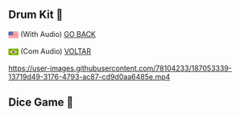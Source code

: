 ## Drum Kit :drum:

<img src="img/us-flag.png" height="20" align="center"> (With Audio)       <a href="README.md">GO BACK</a>

<img src="img/br-flag.png" height="20" align="center"> (Com Audio)        <a href="README-pt.md">VOLTAR</a>


https://user-images.githubusercontent.com/78104233/187053339-13719d49-3176-4793-ac87-cd9d0aa6485e.mp4

## Dice Game :game_die:
